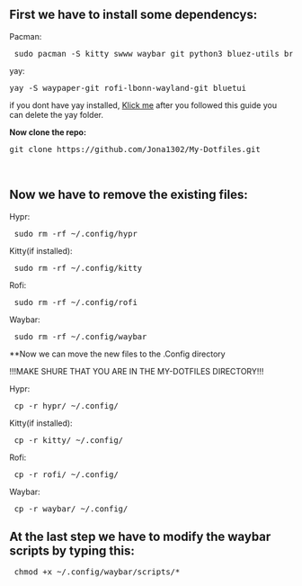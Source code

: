  ## First we have to install some dependencys:

 Pacman:
 <pre> sudo pacman -S kitty swww waybar git python3 bluez-utils brightnessctl pipewire pipewire-pulse ttf-jetbrains-mono-nerd wireplumber </pre>

 yay:
 <pre>yay -S waypaper-git rofi-lbonn-wayland-git bluetui </pre>
 if you dont have yay installed, [Klick me](https://github.com/Jguer/yay) after you followed this guide you can delete the yay folder.<br />
 

**Now clone the repo:**
 <pre>git clone https://github.com/Jona1302/My-Dotfiles.git </pre><br>

## Now we have to remove the existing files:

 Hypr:
 <pre> sudo rm -rf ~/.config/hypr </pre>

 Kitty(if installed):
 <pre> sudo rm -rf ~/.config/kitty </pre>

 Rofi:
 <pre> sudo rm -rf ~/.config/rofi </pre>

 Waybar:
 <pre> sudo rm -rf ~/.config/waybar </pre>


**Now we can move the new files to the .Config directory

!!!MAKE SHURE THAT YOU ARE IN THE MY-DOTFILES DIRECTORY!!!

 Hypr:
 <pre> cp -r hypr/ ~/.config/ </pre>

 Kitty(if installed):
 <pre> cp -r kitty/ ~/.config/ </pre>

 Rofi:
 <pre> cp -r rofi/ ~/.config/ </pre>

 Waybar:
 <pre> cp -r waybar/ ~/.config/ </pre>

## At the last step we have to modify the waybar scripts by typing this:

 <pre> chmod +x ~/.config/waybar/scripts/* </pre>
